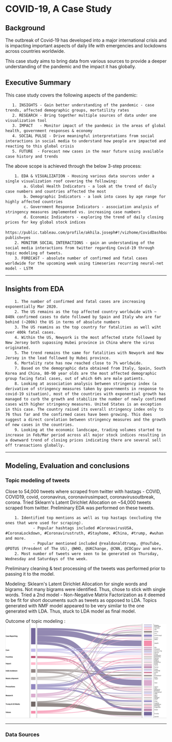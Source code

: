 # COVID-19, A Case Study

## Background

The outbreak of Covid-19 has developed into a major international crisis and is impacting important aspects of daily life with emergencies and lockdowns across countries worldwide.

This case study aims to bring data from various sources to provide a deeper understanding of the pandemic and the impact it has globally.

## Executive Summary

This case study covers the following aspects of the pandemic: 

       1. INSIGHTS - Gain better understanding of the pandemic - case trends, affected demographic groups, mortatility rates
       2. RESEARCH - Bring together multiple sources of data under one visualization tool
       3. IMPACT   - Monitor impact of the pandemic in the areas of global health, government responses & economy
       4. SOCIAL PULSE - Drive meaningful interpretations from social interactions in social media to understand how people are impacted and reacting to this global crisis 
       5. FUTURE  - Forecast new cases in the near future using available case history and trends
       
The above scope is achieved through the below 3-step process: 

        1. EDA & VISUALIZATION - Housing various data sources under a single visualization roof covering the following: 
            a. Global Health Indicators - a look at the trend of daily case numbers and countries affected the most
            b. Demographic Indicators - a look into cases by age range for highly affected countries
            c. Government Response Indicators - association analysis of stringency measures implemented vs. increasing case numbers
            d. Economic Indicators - exploring the trend of daily closing prices for key global stock indices
            https://public.tableau.com/profile/akhila.joseph#!/vizhome/CovidDashboard2_15860650422580/Globalhealthindicators?publish=yes
        2. MONITOR SOCIAL INTERACTIONS - gain an understanding of the social media interactions from twitter regarding Covid-19 through topic modeling of tweets. 
        3. FORECAST - absolute number of confirmed and fatal cases worldwide for the upcoming week using timeseries recurring neural-net model - LSTM


---

## Insights from EDA

        1. The number of confirmed and fatal cases are increasing exponentially Mar 2020. 
        2. The US remains as the top affected country worldwide with ~ 840k confirmed cases to date followed by Spain and Italy who are far behind (~200k) the US in terms of absolute numbers
        3. The US reamins as the top country for fatalities as well wiht over 400k fatal cases. 
        4. Within the US, Newyork is the most affected state followed by New Jersey both supassing Hubei province in China where the virus originated. 
        5. The trend remains the same for fatalities with Newyork and New Jersey in the lead followed by Hubei province. 
        6. Mortality rate has now reached close to 7% worldwide. 
        7. Based on the demographic data obtained from Italy, Spain, South Korea and China, 80-90 year olds are the most affected demographic group facing fatal cases, out of which 64% are male patients.  
        8. Looking at association analysis between stringency index (a derivative of stringency measures taken by governments in response to covid-19 situation), most of the countries with exponential growth has managed to curb the growth and stabilize the number of newly confirmed cases with higher stringency measures. United States is an exception in this case. The country raised its overall stringency index only to 76 thus far and the confirmed cases have been growing. This does suggest a direct corelation between stringency measures and the growth of new cases in the countries. 
        9. Looking at the economic landscape, trading volumes started to increase in Feb/Mar period across all major stock indices resulting in a downward trend of closing prices indicating there are several sell off transactions globally. 
        

---

## Modeling, Evaluation and conclusions

### Topic modeling of tweets 

Close to 54,000 tweets where scraped from twitter with hastags - COVID, COVID19, covid, coronavirus, coronavirusimpact, coronavirusoutbreak, corona. 
Tried Sklearn's Latent Dirichlet Allocation on ~54,000 tweets scraped from twitter. Preliminary EDA was performed on these tweets.

        1. Identified top mentions as well as top hastags (excluding the ones that were used for scraping). 
                - Popular hashtags included #CoronavirusUSA, #CoronaLockdown, #Coronavirustruth, #Stayhome, #China, #trump, #wuhan and more. 
                - Popular mentioned included @realdonaldtrump, @YouTube, @POTUS (Presdent of The US), @WHO, @UKChange, @CNN, @CDCgov and more.
        2. Most number of tweets were seen to be generated on Thursday, Wednesday and Saturdays of the week. 
        
Preliminary cleaning & text processing of the tweets was performed prior to passing it to the model. 

Modeling: 
Sklearn's Latent Dirichlet Allocation for single words and bigrams. Not many bigrams were identified. Thus, chose to stick with single words. 
Tried a 2nd model - Non-Negative Matrix Factorization as it deemed to be fit for short documents such as tweets as opposed to LDA. Topics generated with NMF model appeared to be very similar to the one generated with LDA. Thus, stuck to LDA model as final model. 

Outcome of topic modeling : 
<img src = "Topics to words Sankey.png"/>


---
### Data Sources
